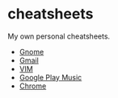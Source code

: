 # cheatsheets
My own personal cheatsheets.

* [Gnome](https://help.gnome.org/users/gnome-help/stable/shell-keyboard-shortcuts.html.en)
* [Gmail](https://support.google.com/mail/answer/6594?co=GENIE.Platform%3DDesktop&hl=en)
* [VIM]()
* [Google Play Music](https://sites.google.com/a/umich.edu/going-google/accessibility/google-play---windows-and-mac)
* [Chrome](https://support.google.com/chrome/answer/157179?hl=en)

